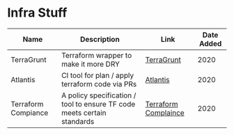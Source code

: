 # Infra Stuff

|        Name         |                               Description                               |                           Link                            | Date Added |
| ------------------- | ----------------------------------------------------------------------- | --------------------------------------------------------- | ---------- |
| TerraGrunt          | Terraform wrapper to make it more DRY                                   | [TerraGrunt](https://terragrunt.gruntwork.io/)            | 2020       |
| Atlantis            | CI tool for plan / apply terraform code via PRs                         | [Atlantis](https://www.runatlantis.io/)                   | 2020       |
| Terraform Compiance | A policy specification / tool to ensure TF code meets certain standards | [Terraform Complaince](https://terraform-compliance.com/) | 2020       |

